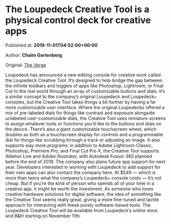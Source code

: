 
# The Loupedeck Creative Tool is a physical control deck for creative apps

Published at: **2019-11-01T04:52:00+00:00**

Author: **Chaim Gartenberg**

Original: [The Verge](https://www.theverge.com/circuitbreaker/2019/10/31/20941669/loupedeck-creative-tool-physical-control-deck-creative-apps-photoshop-lightroom)

Loupedeck has announced a new editing console for creative work called the Loupedeck Creative Tool. It’s designed to help bridge the gap between the infinite toolbars and toggles of apps like Photoshop, Lightroom, or Final Cut to the real world through an array of customizable buttons and dials.
It’s a similar concept to the company’s original Loupedeck and Loupedeck+ consoles, but the Creative Tool takes things a bit further by having a far more customizable user interface. Where the original Loupedecks offered a mix of pre-labeled dials for things like contrast and exposure alongside unlabeled user-customizable dials, the Creative Tool uses miniature screens to assign whatever tools or functions you’d like to the buttons and dials on the device.
There’s also a giant customizable touchscreen wheel, which doubles as both as a touchscreen display for controls and a programmable dial for things like scrubbing through a track or adjusting an image.
It also supports way more programs: in addition to Adobe Lightroom Classic, Photoshop, Premiere Pro, and Final Cut Pro X, the Creative Tool supports Ableton Live and Adobe Illustrator, with Autodesk Fusion 360 planned before the end of 2019. The company also plans future app support for next year. Developers interested in working with Loupedeck to add support for their own apps can also contact the company here.
At $549 — which is more than twice what the company’s Loupedeck+ console costs — it’s not cheap. But if you’re the kind of person who spends all of your time in a creative app, it might be worth the investment. As someone who loves creative hardware solutions for digital software, the idea of something like the Creative Tool seems really great, giving a more fine-tuned and tactile approach for interacting with these purely software-based tools.
The Loupedeck Creative Tool will be available from Loupedeck’s online store and B&H starting on November 11th.
